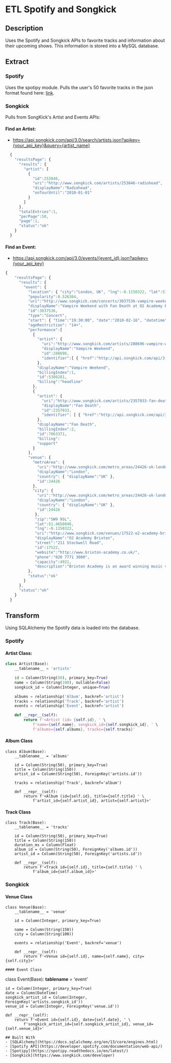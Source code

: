 # ETL Spotify and Songkick
## Description
Uses the Spotify and Songkick APIs to favorite tracks and information about their upcoming shows. This information is stored into a MySQL database.

## Extract
### Spotify
Uses the spotipy module. Pulls the user's 50 favorite tracks in the json format found here: [link](https://developer.spotify.com/documentation/web-api/reference/tracks/get-track/). 
### Songkick
Pulls from SongKick's Artist and Events APIs:
#### Find an Artist:
- https://api.songkick.com/api/3.0/search/artists.json?apikey={your_api_key}&query={artist_name}
```javascript
  {
    "resultsPage": {
      "results": {
        "artist": [
          {
            "id":253846,
            "uri":"http://www.songkick.com/artists/253846-radiohead",
            "displayName":"Radiohead",
            "onTourUntil":"2010-01-01"
          }
        ]
      },
      "totalEntries":1,
      "perPage":50,
      "page":1,
      "status":"ok"
    }
  }
 ```

#### Find an Event: 
- https://api.songkick.com/api/3.0/events/{event_id}.json?apikey={your_api_key}
    
```javascript
{
    "resultsPage": {
      "results": {
        "event": {
          "location": { "city":"London, UK", "lng":-0.1150322, "lat":51.4650846 },
          "popularity":0.526304,
          "uri":"http://www.songkick.com/concerts/3037536-vampire-weekend-at-o2-academy-brixton?utm_source=PARTNER_ID&utm_medium=partner",
          "displayName":"Vampire Weekend with Fan Death at O2 Academy Brixton (February 16, 2010)",
          "id":3037536,
          "type":"Concert",
          "start": { "time":"19:30:00", "date":"2010-02-16", "datetime":"2010-02-16T19:30:00+0000" },
          "ageRestriction": "14+",
          "performance":[
            {
              "artist": {
                "uri":"http://www.songkick.com/artists/288696-vampire-weekend?utm_source=PARTNER_ID&utm_medium=partner",
                "displayName":"Vampire Weekend",
                "id":288696,
                "identifier":[ { "href":"http://api.songkick.com/api/3.0/artists/mbid:af37c51c-0790-4a29-b995-456f98a6b8c9.json","mbid":"af37c51c-0790-4a29-b995-456f98a6b8c9" } ]
              },
              "displayName":"Vampire Weekend",
              "billingIndex":1,
              "id":5380281,
              "billing":"headline"
            },
            {
              "artist": {
                "uri":"http://www.songkick.com/artists/2357033-fan-death?utm_source=PARTNER_ID&utm_medium=partner",
                "displayName":"Fan Death",
                "id":2357033,
                "identifier": [ { "href":"http://api.songkick.com/api/3.0/artists/mbid:2ec79a0d-8b5d-4db2-ad6b-e91b90499e87.json","mbid":"2ec79a0d-8b5d-4db2-ad6b-e91b90499e87" } ]
              },
              "displayName":"Fan Death",
              "billingIndex":2,
              "id":7863371,
              "billing":
              "support"
            }
          ],
          "venue": {
            "metroArea": {
              "uri":"http://www.songkick.com/metro_areas/24426-uk-london?utm_source=PARTNER_ID&utm_medium=partner",
              "displayName":"London",
              "country": { "displayName":"UK" },
              "id":24426
            },
            "city": {
              "uri":"http://www.songkick.com/metro_areas/24426-uk-london?utm_source=PARTNER_ID&utm_medium=partner",
              "displayName":"London",
              "country": { "displayName":"UK" },
              "id":24426
             },
             "zip":"SW9 9SL",
             "lat":51.4650846,
             "lng":-0.1150322,
             "uri":"http://www.songkick.com/venues/17522-o2-academy-brixton?utm_source=PARTNER_ID&utm_medium=partner",
             "displayName":"O2 Academy Brixton",
             "street":"211 Stockwell Road",
             "id":17522,
             "website":"http://www.brixton-academy.co.uk/",
             "phone":"020 7771 3000",
             "capacity":4921,
             "description":"Brixton Academy is an award winning music venue situated in the heart of Brixton, South London. The venue has played host to many notable shows and reunions, welcoming a wide variety of artists, from Bob Dylan to Eminem, to the stage. It attracts over half a million visitors per year, accommodating over one hundred events.\n\nBuilt in 1929, the site started life as one of the four state of the art\n Astoria Theaters, screening a variety of motion pictures and shows. In 1972 the venue was transformed into a rock venue and re-branded as The Sundown Centre. With limited success the venue closed it’s doors in 1974 and was not re-opened as a music venue again until 1983, when it became The Brixton Academy.\n\nFeaturing a beautiful Art Deco interior, the venue is now known as the 02 Academy Brixton, and hosts a diverse range of club nights and live performances, as well as seated events. The venue has an upstairs balcony as well as the main floor downstairs. There is disabled access and facilities, a bar and a cloakroom. Club night events are for over 18s, for live music under 14s must be accompanied by an adult."
          },
          "status":"ok"
        }
      },
      "status":"ok"
    }
  }
  ```

## Transform
Using SQLAlchemy the Spotify data is loaded into the database.

### Spotify
#### Artist Class:
```python
class Artist(Base):
    __tablename__ = 'artists'

    id = Column(String(50), primary_key=True)
    name = Column(String(100), nullable=False)
    songkick_id = Column(Integer, unique=True)

    albums = relationship('Album', backref='artist')
    tracks = relationship('Track', backref='artist')
    events = relationship('Event', backref='artist')

    def __repr__(self):
        return f'<Artist (id= {self.id}, ' \
            f'name={self.name}, songkick_id={self.songkick_id}, ' \
            f'albums={self.albums}, tracks={self.tracks}'
```
#### Album Class
```
class Album(Base):
    __tablename__ = 'albums'

    id = Column(String(50), primary_key=True)
    title = Column(String(150))
    artist_id = Column(String(50), ForeignKey('artists.id'))

    tracks = relationship('Track', backref='album')

    def __repr__(self):
        return f'<Album (id={self.id}, title={self.title} ' \
            f'artist_id={self.artist_id}, artist={self.artist}>'
```
#### Track Class
```
class Track(Base):
    __tablename__ = 'tracks'

    id = Column(String(50), primary_key=True)
    title = Column(String(150))
    duration_ms = Column(Float)
    album_id = Column(String(50), ForeignKey('albums.id'))
    artist_id = Column(String(50), ForeignKey('artists.id'))

    def __repr__(self):
        return f'<Track id={self.id}, title={self.title} ' \
            f'album_id={self.album_id}>'
```

### Songkick
#### Venue Class
```
class Venue(Base):
    __tablename__ = 'venue'

    id = Column(Integer, primary_key=True)

    name = Column(String(150))
    city = Column(String(100))

    events = relationship('Event', backref='venue')

    def __repr__(self):
        return f'<Venue id={self.id}, name={self.name}, city={self.city}>'

#### Event Class
```
class Event(Base):
    __tablename__ = 'event'

    id = Column(Integer, primary_key=True)
    date = Column(DateTime)
    songkick_artist_id = Column(Integer, ForeignKey('artists.songkick_id'))
    venue_id = Column(Integer, ForeignKey('venue.id'))

    def __repr__(self):
        return f'<Event id={self.id}, date={self.date}, ' \
            f'songkick_artist_id={self.songkick_artist_id}, venue_id={self.venue_id}>'
```
## Built With
- [SQLAlchemy](https://docs.sqlalchemy.org/en/13/core/engines.html)
- [Spotify API](https://developer.spotify.com/documentation/web-api/)
- [Spotipy](https://spotipy.readthedocs.io/en/latest/)
- [Songkick](https://www.songkick.com/developer)
    
  

